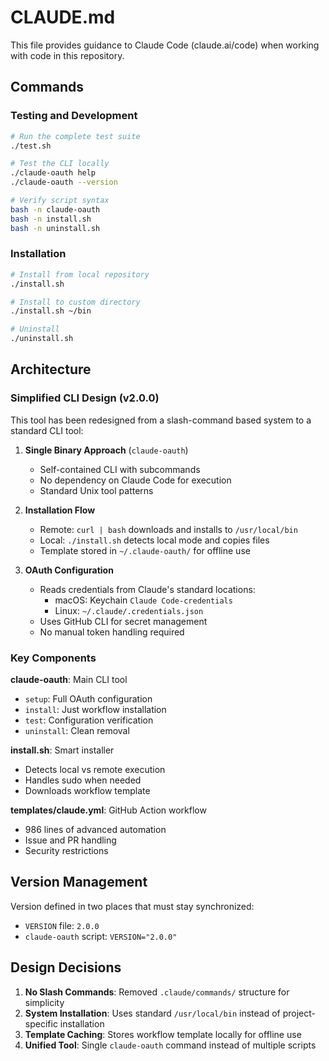 # CLAUDE.md

This file provides guidance to Claude Code (claude.ai/code) when working with code in this repository.

## Commands

### Testing and Development
```bash
# Run the complete test suite
./test.sh

# Test the CLI locally
./claude-oauth help
./claude-oauth --version

# Verify script syntax
bash -n claude-oauth
bash -n install.sh
bash -n uninstall.sh
```

### Installation
```bash
# Install from local repository
./install.sh

# Install to custom directory
./install.sh ~/bin

# Uninstall
./uninstall.sh
```

## Architecture

### Simplified CLI Design (v2.0.0)
This tool has been redesigned from a slash-command based system to a standard CLI tool:

1. **Single Binary Approach** (`claude-oauth`)
   - Self-contained CLI with subcommands
   - No dependency on Claude Code for execution
   - Standard Unix tool patterns

2. **Installation Flow**
   - Remote: `curl | bash` downloads and installs to `/usr/local/bin`
   - Local: `./install.sh` detects local mode and copies files
   - Template stored in `~/.claude-oauth/` for offline use

3. **OAuth Configuration**
   - Reads credentials from Claude's standard locations:
     - macOS: Keychain `Claude Code-credentials`
     - Linux: `~/.claude/.credentials.json`
   - Uses GitHub CLI for secret management
   - No manual token handling required

### Key Components

**claude-oauth**: Main CLI tool
- `setup`: Full OAuth configuration
- `install`: Just workflow installation
- `test`: Configuration verification
- `uninstall`: Clean removal

**install.sh**: Smart installer
- Detects local vs remote execution
- Handles sudo when needed
- Downloads workflow template

**templates/claude.yml**: GitHub Action workflow
- 986 lines of advanced automation
- Issue and PR handling
- Security restrictions

## Version Management

Version defined in two places that must stay synchronized:
- `VERSION` file: `2.0.0`
- `claude-oauth` script: `VERSION="2.0.0"`

## Design Decisions

1. **No Slash Commands**: Removed `.claude/commands/` structure for simplicity
2. **System Installation**: Uses standard `/usr/local/bin` instead of project-specific installation
3. **Template Caching**: Stores workflow template locally for offline use
4. **Unified Tool**: Single `claude-oauth` command instead of multiple scripts